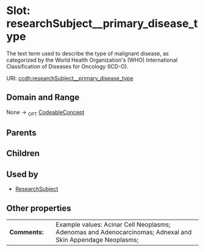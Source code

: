 
# Slot: researchSubject__primary_disease_type


The text term used to describe the type of malignant disease, as categorized by the World Health Organization's (WHO) International Classification of Diseases for Oncology (ICD-O).

URI: [ccdh:researchSubject__primary_disease_type](https://example.org/ccdh/researchSubject__primary_disease_type)


## Domain and Range

None ->  <sub>OPT</sub> [CodeableConcept](CodeableConcept.md)

## Parents


## Children


## Used by

 * [ResearchSubject](ResearchSubject.md)

## Other properties

|  |  |  |
| --- | --- | --- |
| **Comments:** | | Example values: Acinar Cell Neoplasms; Adenomas and Adenocarcinomas; Adnexal and Skin Appendage Neoplasms;  |

